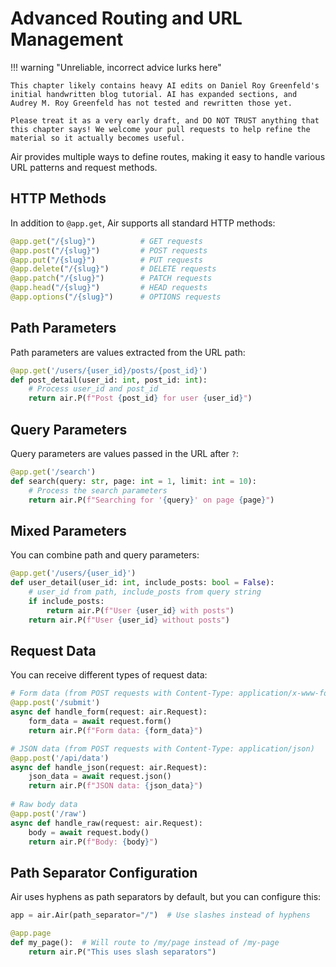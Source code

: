 # Advanced Routing and URL Management

!!! warning "Unreliable, incorrect advice lurks here"

    This chapter likely contains heavy AI edits on Daniel Roy Greenfeld's initial handwritten blog tutorial. AI has expanded sections, and Audrey M. Roy Greenfeld has not tested and rewritten those yet. 
    
    Please treat it as a very early draft, and DO NOT TRUST anything that this chapter says! We welcome your pull requests to help refine the material so it actually becomes useful.

Air provides multiple ways to define routes, making it easy to handle various URL patterns and request methods.

## HTTP Methods

In addition to `@app.get`, Air supports all standard HTTP methods:

```python
@app.get("/{slug}")          # GET requests
@app.post("/{slug}")         # POST requests
@app.put("/{slug}")          # PUT requests
@app.delete("/{slug}")       # DELETE requests
@app.patch("/{slug}")        # PATCH requests
@app.head("/{slug}")         # HEAD requests
@app.options("/{slug}")      # OPTIONS requests
```

## Path Parameters

Path parameters are values extracted from the URL path:

```python
@app.get('/users/{user_id}/posts/{post_id}')
def post_detail(user_id: int, post_id: int):
    # Process user_id and post_id
    return air.P(f"Post {post_id} for user {user_id}")
```

## Query Parameters

Query parameters are values passed in the URL after `?`:

```python
@app.get('/search')
def search(query: str, page: int = 1, limit: int = 10):
    # Process the search parameters
    return air.P(f"Searching for '{query}' on page {page}")
```

## Mixed Parameters

You can combine path and query parameters:

```python
@app.get('/users/{user_id}')
def user_detail(user_id: int, include_posts: bool = False):
    # user_id from path, include_posts from query string
    if include_posts:
        return air.P(f"User {user_id} with posts")
    return air.P(f"User {user_id} without posts")
```

## Request Data

You can receive different types of request data:

```python
# Form data (from POST requests with Content-Type: application/x-www-form-urlencoded)
@app.post('/submit')
async def handle_form(request: air.Request):
    form_data = await request.form()
    return air.P(f"Form data: {form_data}")

# JSON data (from POST requests with Content-Type: application/json)
@app.post('/api/data')
async def handle_json(request: air.Request):
    json_data = await request.json()
    return air.P(f"JSON data: {json_data}")
    
# Raw body data
@app.post('/raw')
async def handle_raw(request: air.Request):
    body = await request.body()
    return air.P(f"Body: {body}")
```

## Path Separator Configuration

Air uses hyphens as path separators by default, but you can configure this:

```python
app = air.Air(path_separator="/")  # Use slashes instead of hyphens

@app.page
def my_page():  # Will route to /my/page instead of /my-page
    return air.P("This uses slash separators")
```